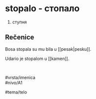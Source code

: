 # stopalo - стопало

1. ступня  

## Rečenice

Bosa stopala su mu bila u [[pesak|pesku]].  

Udario je stopalom u [[kamen]].  

<br>

#vrsta/imenica  
#nivo/A1  

#tema/telo  
